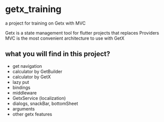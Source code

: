 # getx_training

a project for training on Getx with MVC

Getx is a state management tool for flutter projects that replaces Providers
MVC is the most convenient architecture to use with GetX

## what you will find in this project?

- get navigation 
- calculator by GetBuilder
- calculator by GetX
- lazy put
- bindings
- middleware 
- GetxService (localization)
- dialogs, snackBar, bottomSheet
- arguments
- other getx features